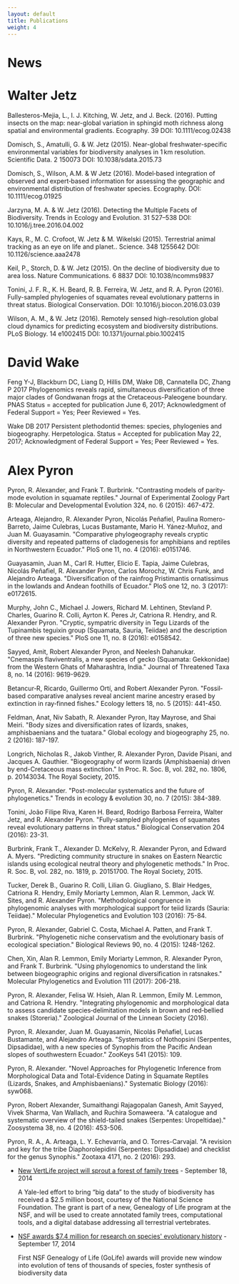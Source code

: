 ```yaml
---
layout: default
title: Publications
weight: 4
---
```


News
=================


# Walter Jetz #

Ballesteros-Mejia, L., I. J. Kitching, W. Jetz, and J. Beck. (2016). Putting insects on the map: near-global variation in sphingid moth richness along spatial and environmental gradients.  Ecography. 39  DOI: 10.1111/ecog.02438

Domisch, S., Amatulli, G. & W. Jetz (2015). Near-global freshwater-specific environmental variables for biodiversity analyses in 1 km resolution.  Scientific Data. 2  150073 DOI: 10.1038/sdata.2015.73

Domisch, S., Wilson, A.M. & W Jetz (2016). Model‐based integration of observed and expert‐based information for assessing the geographic and environmental distribution of freshwater species. Ecography.   DOI: 10.1111/ecog.01925

Jarzyna, M. A. & W. Jetz (2016). Detecting the Multiple Facets of Biodiversity.  Trends in Ecology and Evolution. 31  527–538 DOI: 10.1016/j.tree.2016.04.002

Kays, R., M. C. Crofoot, W. Jetz & M. Wikelski (2015). Terrestrial animal tracking as an eye on life and planet..  Science. 348  1255642 DOI: 10.1126/science.aaa2478

Keil, P., Storch, D. & W. Jetz (2015). On the decline of biodiversity due to area loss.  Nature Communications. 6  8837 DOI: 10.1038/ncomms9837

Tonini, J. F. R., K. H. Beard, R. B. Ferreira, W. Jetz, and R. A. Pyron (2016). Fully-sampled phylogenies of squamates reveal evolutionary patterns in threat status. Biological Conservation. DOI: 10.1016/j.biocon.2016.03.039

Wilson, A. M., & W. Jetz (2016). Remotely sensed high-resolution global cloud dynamics for predicting ecosystem and biodiversity distributions.  PLoS Biology. 14  e1002415 DOI: 10.1371/journal.pbio.1002415

# David Wake #

Feng Y-J, Blackburn DC, Liang D, Hillis DM, Wake DB, Cannatella DC, Zhang P  2017  Phylogenomics reveals rapid, simultaneous diversification of three major clades of Gondwanan frogs at the Cretaceous-Paleogene boundary.  PNAS Status = accepted for publication June 6, 2017; Acknowledgment of Federal Support = Yes; Peer Reviewed = Yes.

Wake DB  2017  Persistent plethodontid themes: species, phylogenies and biogeography.  Herpetologica.  Status = Accepted for publication May 22, 2017; Acknowledgment of Federal Support = Yes; Peer Reviewed = Yes.

# Alex Pyron #

Pyron, R. Alexander, and Frank T. Burbrink. "Contrasting models of parity‐mode evolution in squamate reptiles." Journal of Experimental Zoology Part B: Molecular and Developmental Evolution 324, no. 6 (2015): 467-472.

Arteaga, Alejandro, R. Alexander Pyron, Nicolás Peñafiel, Paulina Romero-Barreto, Jaime Culebras, Lucas Bustamante, Mario H. Yánez-Muñoz, and Juan M. Guayasamin. "Comparative phylogeography reveals cryptic diversity and repeated patterns of cladogenesis for amphibians and reptiles in Northwestern Ecuador." PloS one 11, no. 4 (2016): e0151746.

Guayasamin, Juan M., Carl R. Hutter, Elicio E. Tapia, Jaime Culebras, Nicolás Peñafiel, R. Alexander Pyron, Carlos Morochz, W. Chris Funk, and Alejandro Arteaga. "Diversification of the rainfrog Pristimantis ornatissimus in the lowlands and Andean foothills of Ecuador." PloS one 12, no. 3 (2017): e0172615.

Murphy, John C., Michael J. Jowers, Richard M. Lehtinen, Stevland P. Charles, Guarino R. Colli, Ayrton K. Peres Jr, Catriona R. Hendry, and R. Alexander Pyron. "Cryptic, sympatric diversity in Tegu Lizards of the Tupinambis teguixin group (Squamata, Sauria, Teiidae) and the description of three new species." PloS one 11, no. 8 (2016): e0158542.

Sayyed, Amit, Robert Alexander Pyron, and Neelesh Dahanukar. "Cnemaspis flaviventralis, a new species of gecko (Squamata: Gekkonidae) from the Western Ghats of Maharashtra, India." Journal of Threatened Taxa 8, no. 14 (2016): 9619-9629.

Betancur‐R, Ricardo, Guillermo Ortí, and Robert Alexander Pyron. "Fossil‐based comparative analyses reveal ancient marine ancestry erased by extinction in ray‐finned fishes." Ecology letters 18, no. 5 (2015): 441-450.

Feldman, Anat, Niv Sabath, R. Alexander Pyron, Itay Mayrose, and Shai Meiri. "Body sizes and diversification rates of lizards, snakes, amphisbaenians and the tuatara." Global ecology and biogeography 25, no. 2 (2016): 187-197.

Longrich, Nicholas R., Jakob Vinther, R. Alexander Pyron, Davide Pisani, and Jacques A. Gauthier. "Biogeography of worm lizards (Amphisbaenia) driven by end-Cretaceous mass extinction." In Proc. R. Soc. B, vol. 282, no. 1806, p. 20143034. The Royal Society, 2015.

Pyron, R. Alexander. "Post-molecular systematics and the future of phylogenetics." Trends in ecology & evolution 30, no. 7 (2015): 384-389.

Tonini, João Filipe Riva, Karen H. Beard, Rodrigo Barbosa Ferreira, Walter Jetz, and R. Alexander Pyron. "Fully-sampled phylogenies of squamates reveal evolutionary patterns in threat status." Biological Conservation 204 (2016): 23-31.

Burbrink, Frank T., Alexander D. McKelvy, R. Alexander Pyron, and Edward A. Myers. "Predicting community structure in snakes on Eastern Nearctic islands using ecological neutral theory and phylogenetic methods." In Proc. R. Soc. B, vol. 282, no. 1819, p. 20151700. The Royal Society, 2015.

Tucker, Derek B., Guarino R. Colli, Lilian G. Giugliano, S. Blair Hedges, Catriona R. Hendry, Emily Moriarty Lemmon, Alan R. Lemmon, Jack W. Sites, and R. Alexander Pyron. "Methodological congruence in phylogenomic analyses with morphological support for teiid lizards (Sauria: Teiidae)." Molecular Phylogenetics and Evolution 103 (2016): 75-84.

Pyron, R. Alexander, Gabriel C. Costa, Michael A. Patten, and Frank T. Burbrink. "Phylogenetic niche conservatism and the evolutionary basis of ecological speciation." Biological Reviews 90, no. 4 (2015): 1248-1262.

Chen, Xin, Alan R. Lemmon, Emily Moriarty Lemmon, R. Alexander Pyron, and Frank T. Burbrink. "Using phylogenomics to understand the link between biogeographic origins and regional diversification in ratsnakes." Molecular Phylogenetics and Evolution 111 (2017): 206-218.

Pyron, R. Alexander, Felisa W. Hsieh, Alan R. Lemmon, Emily M. Lemmon, and Catriona R. Hendry. "Integrating phylogenomic and morphological data to assess candidate species‐delimitation models in brown and red‐bellied snakes (Storeria)." Zoological Journal of the Linnean Society (2016).

Pyron, R. Alexander, Juan M. Guayasamin, Nicolás Peñafiel, Lucas Bustamante, and Alejandro Arteaga. "Systematics of Nothopsini (Serpentes, Dipsadidae), with a new species of Synophis from the Pacific Andean slopes of southwestern Ecuador." ZooKeys 541 (2015): 109.

Pyron, R. Alexander. "Novel Approaches for Phylogenetic Inference from Morphological Data and Total-Evidence Dating in Squamate Reptiles (Lizards, Snakes, and Amphisbaenians)." Systematic Biology (2016): syw068.

Pyron, Robert Alexander, Sumaithangi Rajagopalan Ganesh, Amit Sayyed, Vivek Sharma, Van Wallach, and Ruchira Somaweera. "A catalogue and systematic overview of the shield-tailed snakes (Serpentes: Uropeltidae)." Zoosystema 38, no. 4 (2016): 453-506.

Pyron, R. A., A. Arteaga, L. Y. Echevarría, and O. Torres-Carvajal. "A revision and key for the tribe Diaphorolepidini (Serpentes: Dipsadidae) and checklist for the genus Synophis." Zootaxa 4171, no. 2 (2016): 293.



- [New VertLife project will sprout a forest of family trees](http://news.yale.edu/2014/09/18/new-vertlife-project-will-sprout-forest-family-trees) - September 18, 2014

  A Yale-led effort to bring “big data” to the study of biodiversity has received a $2.5 million boost, courtesy of the National Science Foundation. The grant is part of a new, Genealogy of Life program at the NSF, and will be used to create annotated family trees, computational tools, and a digital database addressing all terrestrial vertebrates.

- [NSF awards $7.4 million for research on species' evolutionary history](https://www.nsf.gov/news/news_summ.jsp?cntn_id=132716) - September 17, 2014

  First NSF Genealogy of Life (GoLife) awards will provide new window into evolution of tens of thousands of species, foster synthesis of biodiversity data

